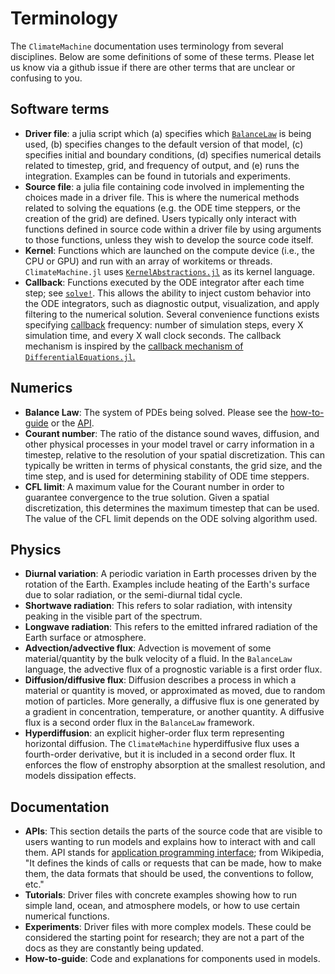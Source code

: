 # Terminology

The `ClimateMachine` documentation uses terminology from several disciplines. Below are some definitions of some of these terms. Please let us know via a github issue if there are other terms that are unclear or confusing to you.

## Software terms

* __Driver file__: a julia script which (a) specifies which
  [`BalanceLaw`](../APIs/BalanceLaws/BalanceLaws.md#ClimateMachine.BalanceLaws.BalanceLaw)
  is being used, (b) specifies changes to the default version
  of that model, (c) specifies initial and boundary conditions,
  (d) specifies numerical details related to timestep, grid,
  and frequency of output, and (e) runs the integration.
  Examples can be found in tutorials and experiments.
* __Source file__: a julia file containing code involved
  in implementing the choices made in a driver file. This
  is where the numerical methods related to solving the
  equations (e.g. the ODE time steppers, or the creation of
  the grid) are defined. Users typically only interact with
  functions defined in source code within a driver file by
  using arguments to those functions, unless they wish to
  develop the source code itself.
* __Kernel__: Functions which are launched on the compute device (i.e., the CPU or
  GPU) and run with an array of workitems or threads.
  `ClimateMachine.jl` uses
  [`KernelAbstractions.jl`](https://github.com/JuliaGPU/KernelAbstractions.jl)
  as its kernel language.
* __Callback__: Functions executed by the ODE integrator after each time step; see
  [`solve!`](../APIs/Numerics/ODESolvers/ODESolvers.md#ClimateMachine.ODESolvers.solve!).
  This allows the ability to inject custom behavior into the ODE
  integrators, such as diagnostic output, visualization, and apply
  filtering to the numerical solution.
  Several convenience functions exists specifying
  [callback](../APIs/Numerics/ODESolvers/ODESolvers.md#ClimateMachine.GenericCallbacks)
  frequency: number of simulation steps, every X simulation time, and every X wall clock seconds.
  The callback mechanism is inspired by the [callback mechanism of
  `DifferentialEquations.jl`.](https://diffeq.sciml.ai/stable/features/callback_functions/)

## Numerics

* __Balance Law__: The system of PDEs being solved. Please see the
  [how-to-guide](../HowToGuides/BalanceLaws/how_to_make_a_balance_law.md)
  or the [API](../APIs/BalanceLaws/BalanceLaws.md#ClimateMachine.BalanceLaws.BalanceLaw).
* __Courant number__: The ratio of the distance sound waves, diffusion, and other physical processes in your
  model travel or carry information in a timestep, relative to the resolution of your
  spatial discretization. This can typically be written in terms of physical constants,
  the grid size, and the time step, and is used for determining stability of
  ODE time steppers.
* __CFL limit__: A maximum value for the Courant number in order to guarantee convergence to the true solution.
  Given a spatial discretization, this determines the maximum timestep that can be used. The value
  of the CFL limit depends on the ODE solving algorithm used.



## Physics

* __Diurnal variation__: A periodic variation in Earth processes driven by the rotation of the Earth. Examples include
  heating of the Earth's surface due to solar radiation, or the semi-diurnal tidal cycle.
* __Shortwave radiation__: This refers to solar radiation, with intensity peaking in the visible part of the spectrum.
* __Longwave radiation__: This refers to the emitted infrared radiation of the Earth surface or atmosphere.
* __Advection/advective flux__: Advection is movement of some material/quantity by the bulk velocity of a fluid.
  In the `BalanceLaw` language, the advective flux of a prognostic variable is a first order flux.
* __Diffusion/diffusive flux__: Diffusion describes a process in which a material or quantity is moved, 
  or approximated as moved, due to random motion of particles. More generally, a diffusive flux is one
  generated by a gradient in
  concentration, temperature, or another quantity. A diffusive flux is a second order flux in the `BalanceLaw`
  framework.
* __Hyperdiffusion__: an explicit higher-order flux term representing horizontal diffusion. The `ClimateMachine`
  hyperdiffusive flux uses a fourth-order derivative, but it is included in a second order flux. It enforces the flow
  of enstrophy absorption at the smallest resolution, and models dissipation effects.

## Documentation

* __APIs__: This section details the parts of the source code that are visible
  to users wanting to run models and explains how to interact with
  and call them. API stands for
  [application programming interface](https://en.wikipedia.org/wiki/API);
  from Wikipedia, "It defines the kinds of calls or requests that can be 
  made, how to make them, the data formats that should be used, the 
  conventions to follow, etc."  
* __Tutorials__: Driver files with concrete examples showing how to run simple land,
  ocean, and atmosphere models, or how to use certain numerical functions.
* __Experiments__: Driver files with more complex models. These could be considered
  the starting point for research; they are not a part of the docs
  as they are constantly being updated.
* __How-to-guide__: Code and explanations for components used in models.

